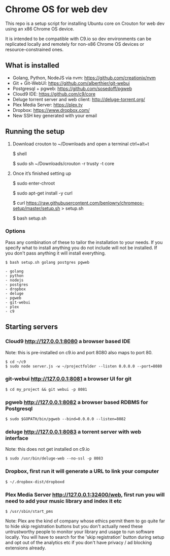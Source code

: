 # Chrome OS for web dev
This repo is a setup script for installing Ubuntu core on Crouton for web dev using an x86 Chrome OS device.

It is intended to be compatible with C9.io so dev environments can be replicated locally and remotely
for non-x86 Chrome OS devices or resource-constrained ones.
    
## What is installed
- Golang, Python, NodeJS via nvm: https://github.com/creationix/nvm
- Git + Git-WebUI: https://github.com/alberthier/git-webui
- Postgresql + pgweb: https://github.com/sosedoff/pgweb
- Cloud9 IDE: https://github.com/c9/core
- Deluge torrent server and web client: http://deluge-torrent.org/
- Plex Media Server: https://plex.tv
- Dropbox: https://www.dropbox.com/
- New SSH key generated with your email

## Running the setup
1) Download crouton to ~/Downloads and open a terminal ctrl+alt+t

    $ shell
    
    $ sudo sh ~/Downloads/crouton -r trusty -t core
    
2) Once it’s finished setting up

    $ sudo enter-chroot
    
    $ sudo apt-get install -y curl
    
    $ curl https://raw.githubusercontent.com/benlowry/chromeos-setup/master/setup.sh > setup.sh 
    
    $ bash setup.sh
    
### Options
Pass any combination of these to tailor the installation to your needs.  If you specify what
to install anything you do not include will not be installed.  If you don't pass anything it
will install everything.

    $ bash setup.sh golang postgres pgweb

    - golang
    - python
    - nodejs
    - postgres
    - dropbox
    - deluge
    - pgweb
    - git-webui
    - plex
    - c9
    
## Starting servers
### Cloud9 http://127.0.0.1:8080 a browser based IDE 
Note: this is pre-installed on c9.io and port 8080 also maps to port 80.

    $ cd ~/c9
    $ sudo node server.js -w ~/projectfolder --listen 0.0.0.0 --port=8080

### git-webui http://127.0.0.1:8081 a browser UI for git
  
    $ cd my_project && git webui -p 8081 

### pgweb http://127.0.0.1:8082 a browser based RDBMS for Postgresql 
    
    $ sudo $GOPATH/bin/pgweb --bind=0.0.0.0 --listen=8082

### deluge http://127.0.0.1:8083 a torrent server with web interface
Note: this does not get installed on c9.io

    $ sudo /usr/bin/deluge-web --no-ssl -p 8083
    
### Dropbox, first run it will generate a URL to link your computer
  
    $ ~/.dropbox-dist/dropboxd
    
### Plex Media Server http://127.0.0.1:32400/web, first run you will need to add your music library and index it etc

    $ /usr/sbin/start_pms 
    
Note:  Plex are the kind of company whose ethics permit them to go quite far to hide skip registration buttons but you don't actually need these untrustworthy people to monitor your library and usage to run software locally.  You will have to search for the 'skip registration' button during setup and opt out of the analytics etc if you don't have privacy / ad blocking extensions already.
